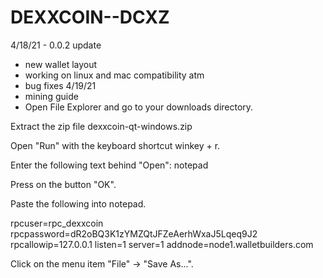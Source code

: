 # DEXXCOIN--DCXZ
4/18/21 - 0.0.2 update
  - new wallet layout
  - working on linux and mac compatibility atm
  - bug fixes
4/19/21
  - mining guide
  - Open File Explorer and go to your downloads directory.

Extract the zip file dexxcoin-qt-windows.zip

Open "Run" with the keyboard shortcut winkey + r.

Enter the following text behind "Open": notepad

Press on the button "OK".

Paste the following into notepad.

rpcuser=rpc_dexxcoin
rpcpassword=dR2oBQ3K1zYMZQtJFZeAerhWxaJ5Lqeq9J2
rpcallowip=127.0.0.1
listen=1
server=1
addnode=node1.walletbuilders.com

Click on the menu item "File" -> "Save As...".
